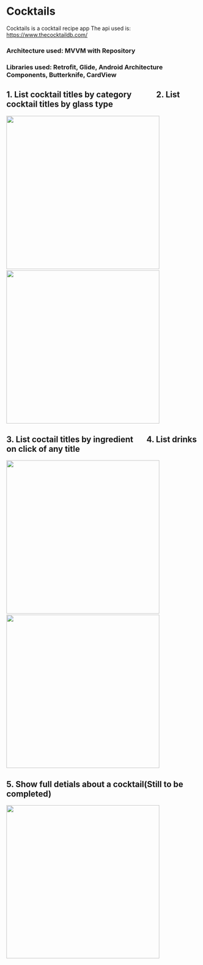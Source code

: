 # Cocktails
Cocktails is a cocktail recipe app
The api used is: https://www.thecocktaildb.com/


### Architecture used: MVVM with Repository
### Libraries used: Retrofit, Glide, Android Architecture Components, Butterknife, CardView

## 1. List cocktail titles by category &nbsp;&nbsp;&nbsp;&nbsp;&nbsp;&nbsp;&nbsp;&nbsp;&nbsp;&nbsp;&nbsp;&nbsp;2. List cocktail titles by glass type


<img src="https://user-images.githubusercontent.com/7290739/43020578-79dc242c-8c2e-11e8-92a9-e425d323aad0.jpg" width="400" />&nbsp;&nbsp;&nbsp;&nbsp;&nbsp;&nbsp;&nbsp;&nbsp;&nbsp;<img src="https://user-images.githubusercontent.com/7290739/43020589-803ea1d2-8c2e-11e8-9309-31ad23253e2d.jpg" width="400" />              

 ## 3. List coctail titles by ingredient &nbsp;&nbsp;&nbsp;&nbsp;&nbsp;&nbsp;4. List drinks on click of any title


<img src="https://user-images.githubusercontent.com/7290739/43020595-85c210e4-8c2e-11e8-8827-cb9f41892f0b.jpg" width="400" />&nbsp;&nbsp;&nbsp;&nbsp;&nbsp;&nbsp;&nbsp;&nbsp;&nbsp;<img src="https://user-images.githubusercontent.com/7290739/43020602-8b7528dc-8c2e-11e8-93c1-ae137ab31553.jpg" width="400" />    

## 5. Show full detials about a cocktail(Still to be completed)
<img src="https://user-images.githubusercontent.com/7290739/43020606-8fca9c64-8c2e-11e8-9650-3a6e40bfc770.jpg" width="400" />


